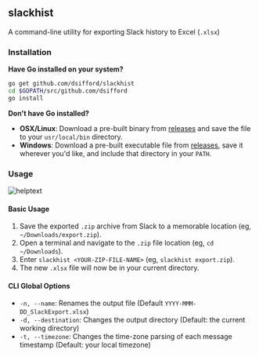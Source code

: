 ## slackhist
A command-line utility for exporting Slack history to Excel (`.xlsx`)

### Installation
**Have Go installed on your system?**
```sh
go get github.com/dsifford/slackhist
cd $GOPATH/src/github.com/dsifford
go install
```
**Don't have Go installed?**
- **OSX/Linux**: Download a pre-built binary from [releases](#) and save the file to your `usr/local/bin` directory.
- **Windows**: Download a pre-built executable file from [releases](#), save it wherever you'd like, and include that directory in your `PATH`.

### Usage
![helptext](http://i.imgur.com/xSlguN5.png)

#### Basic Usage
1. Save the exported `.zip` archive from Slack to a memorable location (eg, `~/Downloads/export.zip`).
2. Open a terminal and navigate to the `.zip` file location (eg, `cd ~/Downloads`).
3. Enter `slackhist <YOUR-ZIP-FILE-NAME>` (eg, `slackhist export.zip`).
4. The new `.xlsx` file will now be in your current directory.

#### CLI Global Options
- `-n, --name`: Renames the output file (Default `YYYY-MMM-DD_SlackExport.xlsx`)
- `-d, --destination`: Changes the output directory (Default: the current working directory)
- `-t, --timezone`: Changes the time-zone parsing of each message timestamp (Default: your local timezone)
